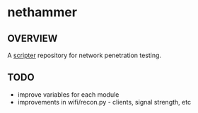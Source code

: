 # nethammer
## OVERVIEW
A [scripter](https://github.com/hamersaw/scripter) repository for network penetration testing.

## TODO
- improve variables for each module 
- improvements in wifi/recon.py - clients, signal strength, etc
